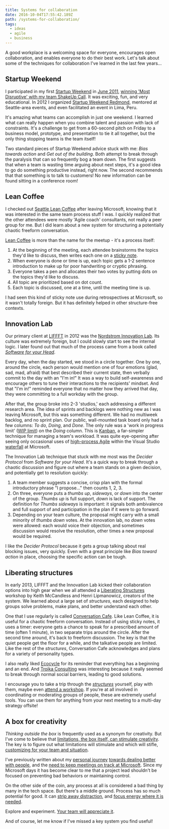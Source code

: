 ```yaml
---
title: Systems for collaboration
date: 2016-10-04T17:55:42.189Z
path: /systems-for-collaboration/
tags:
  - ideas
  - agile
  - business
---
```


A good workplace is a welcoming space for everyone, encourages open collaboration, and enables everyone to do their best work. Let's talk about some of the techniques for collaboration I've learned in the last few years...

<div class='fold'></div>

## Startup Weekend

I participated in my first [Startup Weekend](https://startupweekend.org/) in [June 2011](https://www.twilio.com/blog/2011/06/seattle-startup-weekend-recap.html), [winning 'Most Disruptive' with my team ShakeUp Call](https://www.youtube.com/watch?v=L-ogWe5P3Wc). It was exciting, fun, and very educational. In 2012 I organized [Startup Weekend Redmond](http://www.up.co/communities/usa/redmond/startup-weekend/393), mentored at Seattle-area events, and even facilitated an event in Lima, Peru.

It's amazing what teams can accomplish in just one weekend. I learned what can really happen when you combine talent and passion with lack of constraints. It's a challenge to get from a 60-second pitch on Friday to a business model, prototype, and presentation to tie it all together, but the only thing stopping teams is the team itself!

Two standard pieces of Startup Weekend advice stuck with me: _Bias towards action_ and _Get out of the building_. Both attempt to break through the paralysis that can so frequently bog a team down. The first suggests that when a team is wasting time arguing about next steps, it's a good idea to go do something productive instead, right now. The second recommends that that something is to talk to customers! No new information can be found sitting in a conference room!

## Lean Coffee

I checked out [Seattle Lean Coffee](http://seattle.leancoffee.org/) after leaving Microsoft, knowing that it was interested in the same team process stuff I was. I quickly realized that the other attendees were mostly 'Agile coach' consultants, not really a peer group for me. But I did learn about a new system for structuring a potentially chaotic freeform conversation.

[Lean Coffee](http://leancoffee.org/) is more than the name for the meetup - it's a process itself:

1. At the beginning of the meeting, each attendee brainstorms the topics they'd like to discuss, then writes each one on a [sticky note](https://www.google.com/search?q=sticky+notes&espv=2&biw=1658&bih=962&tbm=isch&tbo=u&source=univ&sa=X&ved=0ahUKEwiR6tPuxpLPAhWHMGMKHWI1AcUQ7AkIiwE).
2. When everyone is done or time is up, each topic gets a 1-2 sentence introduction to make up for poor handwriting or cryptic phrasing.
3. Everyone takes a pen and allocates their two votes by putting dots on the topics they'd like to discuss.
4. All topic are prioritized based on dot count.
5. Each topic is discussed, one at a time, until the meeting time is up.

I had seen this kind of sticky note use during retrospectives at Microsoft, so it wasn't totally foreign. But it has definitely helped in other structure-free contexts.

## Innovation Lab

Our primary client at [LIFFFT](http://www.liffft.com/) in 2012 was the [Nordstrom Innovation Lab](http://www.startuplessonslearned.com/2011/10/case-study-nordstrom-innovation-lab.html). Its culture was extremely foreign, but I could slowly start to see the internal logic. I later found out that much of the process came from a book called _[Software for your Head](http://www.amazon.com/Software-Your-Head-Protocols-Maintaining/dp/0201604566)_.

Every day, when the day started, we stood in a circle together. One by one, around the circle, each person would mention one of four emotions (glad, sad, mad, afraid) that best described their current state, then verbally commit to the day with an "I'm in!" It was a way to build self-awareness and encourage others to tune their interactions to the recipients' mindset. And that "I'm in!" reminded everyone that no matter how they arrived that day, they were committing to a full workday with the group.

After that, the group broke into 2-3 'studios,' each addressing a different research area. The idea of sprints and backlogs were nothing new as I was leaving Microsoft, but this was something different. We had no multiweek backlog, and no sprint plan. Our public, wall-mounted task board only had a few columns: _To do_, _Doing_, and _Done_. The only rule was a 'work in progress limit' ([WIP limit](http://searchsoftwarequality.techtarget.com/definition/WIP-limit)) on the _Doing_ column. This is [Kanban](https://en.wikipedia.org/wiki/Kanban), a far-simpler technique for managing a team's workload. It was quite eye-opening after seeing only occasional uses of [high-process Agile](/the-why-of-agile/) within the Visual Studio [waterfall](https://en.wikipedia.org/wiki/Waterfall_model) at Microsoft.

The Innovation Lab technique that stuck with me most was the _Decider Protocol_ from _Software for your Head_. It's a quick way to break through a chaotic discussion and figure out where a team stands on a given decision, and potentially get to resolution quickly:

1. A team member suggests a concise, crisp plan with the formal introductory phrase "I propose…" then counts 1, 2, 3.
2. On three, everyone puts a _thumbs up_, _sideways_, or _down_ into the center of the group. _Thumbs up_ is full support, _down_ is lack of support. The definition for _Thumbs sideways_ is important: it signals both ambivalence and full support of and participation in the plan if it were to go forward.
3. Depending on your team culture, the proposal might carry with a small minority of _thumbs down_ votes. At the innovation lab, no _down_ votes were allowed: each would voice their objection, and sometimes discussion would resolve the resolution, other times a new proposal would be required.

I like the _Decider Protocol_ because it gets a group talking about real blocking issues, very quickly. Even with a great principle like _Bias toward action_ in place, choosing the specific action can be tough.

## Liberating structures

In early 2013, LIFFFT and the Innovation Lab kicked their collaboration options into high gear when we all attended a [Liberating Structures](http://www.liberatingstructures.com/) workshop by Keith McCandless and Henri Lipmanowicz, creators of the system. We learned about a large set of _structures_, each designed to help groups solve problems, make plans, and better understand each other.

One that I use regularly is called [Conversation Cafe](http://www.liberatingstructures.com/17-conversation-cafe/). Like Lean Coffee, it is useful for a chaotic freeform conversation. Instead of using sticky notes, it uses a timer: everyone gets a chance to speak for a prescribed amount of time (often 1 minute), in two separate trips around the circle. After the second time around, it's back to freeform discussion. The key is that the quiet people get the floor for a while, and the talkative people are limited. Like the rest of the _structures_, Conversation Cafe acknowledges and plans for a variety of personality types.

I also really liked [Ecocycle](http://www.liberatingstructures.com/31-ecocycle-planning/) for its reminder that everything has a beginning and an end. And [Troika Consulting](http://www.liberatingstructures.com/8-troika-consulting/) was interesting because it really seemed to break through normal social barriers, leading to good solutions.

I encourage you to take a trip through the _[structures](http://www.liberatingstructures.com/ls-menu/)_ yourself, play with them, maybe even [attend a workshop](http://www.liberatingstructures.com/news-and-events). If you're at all involved in coordinating or moderating groups of people, these are extremely useful tools. You can use them for anything from your next meeting to a multi-day strategy offsite!

## A box for creativity

_Thinking outside the box_ is frequently used as a synonym for creativity. But I've come to believe that [limitations, the box itself, can stimulate creativity](http://www.spencerauthor.com/2015/09/the-creative-power-of-limitations.html/). The key is to figure out what limitations will stimulate and which will stifle, [customizing for your team and situation](/customizing-agile/).

I've previously written about my [personal journey](/introversion/) [towards dealing better with people](/from-tech-person-to-people-person/), and the [need to keep meetings on track at Microsoft](/12-things-i-learned-from-microsoft/#3-how-to-run-good-meetings). Since my Microsoft days it has become clear to me that a project lead shouldn't be focused on preventing bad behaviors or maintaining control.

On the other side of the coin, any process at all is considered a bad thing by many in the tech space. But there's a middle ground. Process has so much potential for good. It can [strip away distraction](http://www.agileweboperations.com/kanban-wip-limits-the-fine-art-of-focus), and [focus energy where it is needed](https://en.wikipedia.org/wiki/Business_Model_Canvas).

Explore and experiment. [Your team will appreciate it](/carrots-not-sticks/).

And of course, let me know if I've missed a key system you find useful!


